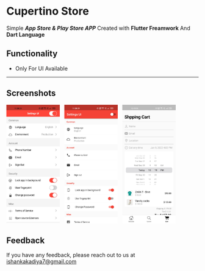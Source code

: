 # Cupertino Store

Simple ***App Store & Play Store APP*** Created with **Flutter Freamwork** And **Dart Language**


## Functionality

- Only For UI Available

--- 

## Screenshots 

<img src="images/1.jpg" width="140"> &nbsp;  <img src="images/2.jpg" width="140"> &nbsp;
<img src="images/3.jpg" width="140"> &nbsp;

## Feedback

If you have any feedback, please reach out to us at ishankakadiya7@gmail.com
